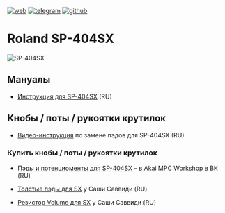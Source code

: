 [![web](https://img.shields.io/badge/web-sp404.ru-blue?style=flat&logo=web)](https://sp404.ru/)
[![telegram](https://img.shields.io/badge/telegram-sp404community-blue?style=flat&logo=telegram)](https://t.me/sp404community)
[![github](https://img.shields.io/badge/github-sp404community.github.io-blue?style=flat&logo=github)](https://github.com/sp404community/sp404community.github.io)

# Roland SP-404SX

![SP-404SX](https://static.roland.com/assets/images/products/main/sp-404sx_top_main.jpg)

## Мануалы

- [Инструкция для SP-404SX](https://drive.google.com/file/d/1CJqo5LH0GRB7sdrO4Kuw1K5KOwbOjxzU/view?usp=drive_link) (RU)

## Кнобы / поты / рукоятки крутилок

- [Видео-инструкция](https://youtu.be/Q6Aoy7XFMPM?si=-2ls5kDz8p-K8FQ1)  по замене пэдов для SP-404SX (RU)

### Купить кнобы / поты / рукоятки крутилок

- [Пэды и потенциоменты для SP-404SX](https://vk.com/akai_mpc_workshop) – в Akai MPC Workshop в ВК (RU)

- [Толстые пэды для SX](https://vk.com/market-34561461?w=product-34561461_2510961%2Fquery) у Саши Саввиди (RU)
- [Резистор Volume для SX](https://vk.com/market-34561461?w=product-34561461_2434720%2Fquery) у Саши Саввиди (RU)
